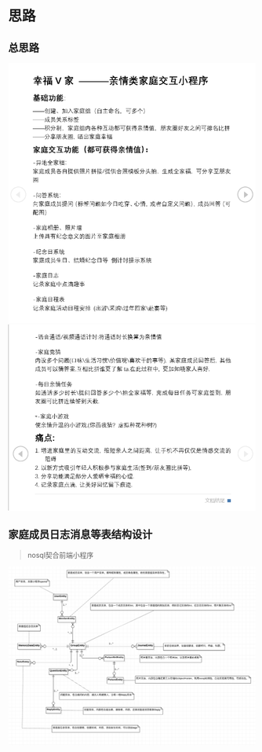 # 思路

## 总思路

![总思路-1](https://raw.githubusercontent.com/Vaskka/GitLearn/master/happyfamily/%E6%80%BB%E6%80%9D%E8%B7%AF-1.png)
![总思路-2](https://raw.githubusercontent.com/Vaskka/GitLearn/master/happyfamily/%E6%80%BB%E6%80%9D%E8%B7%AF-2.png)

## 家庭成员日志消息等表结构设计

> nosql契合前端小程序

![用户实体关系](https://raw.githubusercontent.com/Vaskka/GitLearn/master/happyfamily/entity-relation.png)